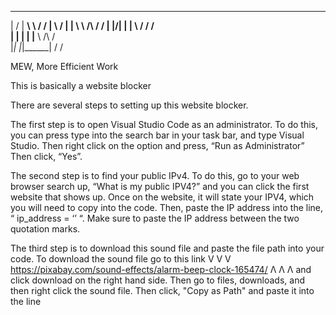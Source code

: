   __  __ ________          __
 |  \/  |  ____\ \        / /
 | \  / | |__   \ \  /\  / / 
 | |\/| |  __|   \ \/  \/ /  
 | |  | | |____   \  /\  /   
 |_|  |_|______|   \/  \/    
 
MEW, More Efficient Work

This is basically a website blocker

There are several steps to setting up this website blocker.

The first step is to open Visual Studio Code as an administrator. 
To do this, you can press type into the search bar in your task bar, and type Visual Studio. 
Then right click on the option and press, “Run as Administrator” Then click, “Yes”.

The second step is to find your public IPv4. 
To do this, go to your web browser search up, “What is my public IPV4?” and you can click the first website that shows up. 
Once on the website, it will state your IPV4, which you will need to copy into the code. 
Then, paste the IP address into the line, “ ip_address = ‘’ “. 
Make sure to paste the IP address between the two quotation marks.

The third step is to download this sound file and paste the file path into your code.
To download the sound file go to this link 
                       V V V
https://pixabay.com/sound-effects/alarm-beep-clock-165474/
                       Λ Λ Λ
and click download on the right hand side.
Then go to files, downloads, and then right click the sound file.
Then click, "Copy as Path" and paste it into the line


